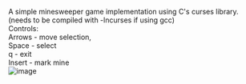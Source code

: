 A simple minesweeper game implementation using C's curses library. (needs to be compiled with -lncurses if using gcc)\
Controls:\
Arrows - move selection,\
Space - select\
q - exit\
Insert - mark mine\
![image](https://github.com/user-attachments/assets/734b5c4e-b2bb-4db2-91bc-da308bc3f6c5)
